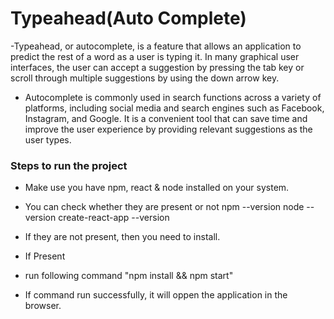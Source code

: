 # Typeahead(Auto Complete)

-Typeahead, or autocomplete, is a feature that allows an application to predict the rest of a word as a user is typing it. In many graphical user interfaces, the user can accept a suggestion by pressing the tab key or scroll through multiple suggestions by using the down arrow key. 
- Autocomplete is commonly used in search functions across a variety of platforms, including social media and search engines such as Facebook, Instagram, and Google. It is a convenient tool that can save time and improve the user experience by providing relevant suggestions as the user types.

### Steps to run the project


- Make use you have npm, react & node installed on your system.
- You can check whether they are present or not
  npm --version
  node --version
  create-react-app --version
- If they are not present, then you need to install.

- If Present
- run following command "npm install && npm start"
- If command run successfully, it will oppen the application in the browser.

